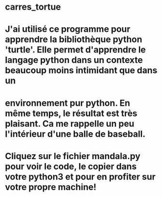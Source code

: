 # carres_tortue
# J'ai utilisé ce programme pour apprendre la bibliothèque python 'turtle'. Elle permet d'apprendre le langage python dans un contexte beaucoup moins intimidant que dans un
# environnement pur python. En même temps, le résultat est très plaisant. Ca me rappelle un peu l'intérieur d'une balle de baseball. 
# Cliquez sur le fichier mandala.py pour voir le code, le copier dans votre python3 et pour en profiter sur votre propre machine!
